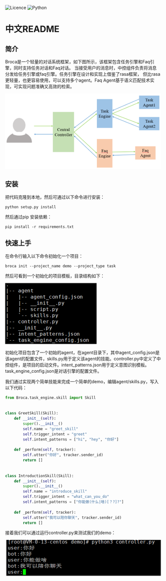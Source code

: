 ![Licence](https://img.shields.io/github/license/lawRossi/broca)
![Python](https://img.shields.io/badge/Python->=3.6-blue)

# 中文README

## 简介
   Broca是一个轻量的对话系统框架，如下图所示，该框架包含任务引擎和Faq引擎，同时支持任务对话和Faq对话。
当接受用户的消息时，中控组件负责将消息分发给任务引擎或faq引擎。任务引擎在设计和实现上借鉴了rasa框架，
但比rasa更轻量，也更容易使用，可以支持多个agent。Faq Agent基于语义匹配技术实现，可实现问题准确又高效的检索。

   ![](resource/img/arch.png)

## 安装

把代码克隆到本地，然后可通过以下命令进行安装：

    python setup.py install

然后通过pip 安装依赖：

    pip install -r requirements.txt

## 快速上手
    
在命令行输入以下命令初始化一个项目：
 
    broca init --project_name demo --project_type task
然后可看到一个初始化的项目模板，目录结构如下：

![](resource/img/directory_tree.png)

初始化项目包含了一个初始的agent，在agent目录下，其中agent_config.json是该agent的配置文件，skills.py用于定义该agent的技能。controller.py中定义了中控组件，是项目的启动文件。intent_patterns.json用于定义意图识别模板。task_engine_config.json是对话引擎的配置文件。

我们通过实现两个简单技能来完成一个简单的demo，编辑agent/skills.py，写入以下代码：

```python
from Broca.task_engine.skill import Skill


class GreetSkill(Skill):
    def __init__(self):
        super().__init__()
        self.name = "greet_skill"
        self.trigger_intent = "greet"
        self.intent_patterns = ["hi", "hey", "你好"]

    def _perform(self, tracker):
        self.utter("你好", tracker.sender_id)
        return []


class IntroductionSkill(Skill):
    def __init__(self):
        super().__init__()
        self.name = "introduce_skill"
        self.trigger_intent = "what_can_you_do"
        self.intent_patterns = ["你能做(什么|啥)[？?]?"]

    def _perform(self, tracker):
        self.utter("我可以陪你聊天", tracker.sender_id)
        return []
```
接着我们可以通过运行controller.py来测试我们的demo：

![](resource/img/demo.png)

